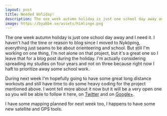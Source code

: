 ```yaml
---
layout: post
title: Needed Holiday!
description: The one week autumn holiday is just one school day away and I need it.
image: https://byabbe.se/assets/himlinge.png
---
```

The one week autumn holiday is just one school day away and I need it. I haven't had the time or reason to blog since I moved to Nyk&ouml;ping, everything just seams to be about orienteering and school. But still I'm working on one thing, I'm not alone on that project, but it's a great one so I leave that for a blog post during the holiday. I'm actually considering spreading my studies on four years and not on three because right now I haft to prioritize away some school work. 

During next week I'm hopefully going to have some great long distance workouts and still have time to do some heavy coding for the project mentioned above. I wont tell more about it now but it will be a very open one so you will be able to follow it here, on [Twitter][1] and on [Google+][2].

I have some mapping planned for next week too, I happens to have some new satellite and GPS tools.

[1]: https://twitter.com/AlbinPCLarsson
[2]: https://plus.google.com/+AlbinabbeLarsson/posts